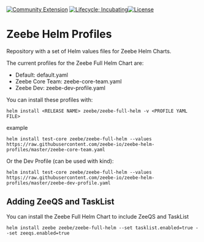 [![Community Extension](https://img.shields.io/badge/Community%20Extension-An%20open%20source%20community%20maintained%20project-FF4700)](https://github.com/camunda-community-hub/community)
[![Lifecycle; Incubating](https://img.shields.io/badge/Lifecycle-Proof%20of%20Concept-blueviolet)](https://github.com/Camunda-Community-Hub/community/blob/main/extension-lifecycle.md#proof-of-concept-)[![License](https://img.shields.io/badge/License-Apache%202.0-blue.svg)](https://opensource.org/licenses/Apache-2.0)

# Zeebe Helm Profiles
Repository with a set of Helm values files for Zeebe Helm Charts. 

The current profiles for the Zeebe Full Helm Chart are: 
- Default: default.yaml
- Zeebe Core Team: zeebe-core-team.yaml
- Zeebe Dev: zeebe-dev-profile.yaml

You can install these profiles with: 
```
helm install <RELEASE NAME> zeebe/zeebe-full-helm -v <PROFILE YAML FILE>
```
example

```
helm install test-core zeebe/zeebe-full-helm --values https://raw.githubusercontent.com/zeebe-io/zeebe-helm-profiles/master/zeebe-core-team.yaml
```

Or the Dev Profile (can be used with kind):

```
helm install test-core zeebe/zeebe-full-helm --values https://raw.githubusercontent.com/zeebe-io/zeebe-helm-profiles/master/zeebe-dev-profile.yaml
```

## Adding ZeeQS and TaskList

You can install the Zeebe Full Helm Chart to include ZeeQS and TaskList

```
helm install zeebe zeebe/zeebe-full-helm --set tasklist.enabled=true --set zeeqs.enabled=true
```
